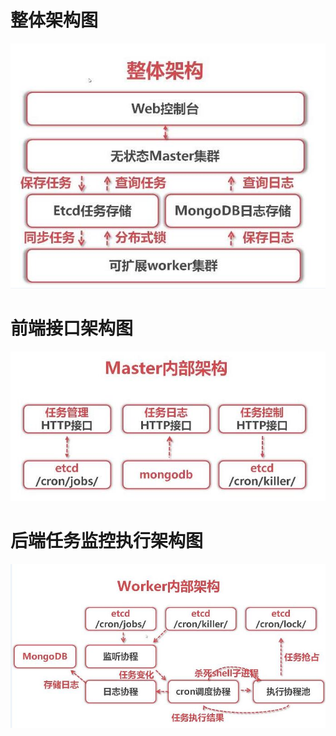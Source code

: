 # 整体架构图

![image](https://github.com/hellochengxuyuan/photo/blob/master/4-7.jpg)


# 前端接口架构图
![image](https://github.com/hellochengxuyuan/photo/blob/master/4-6.jpg)


# 后端任务监控执行架构图
![image](https://github.com/hellochengxuyuan/photo/blob/master/4-5.jpg)
